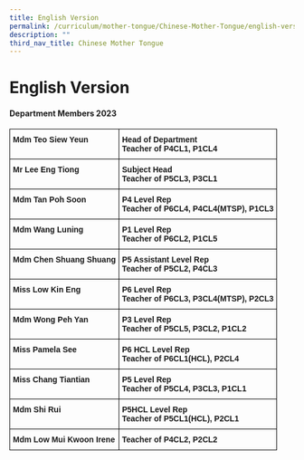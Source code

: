 ```yaml
---
title: English Version
permalink: /curriculum/mother-tongue/Chinese-Mother-Tongue/english-version/
description: ""
third_nav_title: Chinese Mother Tongue
---
```

# **English Version**

#### Department Members 2023

<table>
	<thead>
		<tr>
			<th style="border:1px solid black;font:bold 14px Arial, sans-serif;overflow:hidden;padding:10px 5px;text-align:left;vertical-align:top;word-break:normal">Mdm Teo Siew Yeun</th>
			<th style="border:1px solid black;font:bold 14px Arial, sans-serif;overflow:hidden;padding:10px 5px;text-align:left;vertical-align:top;word-break:normal">Head of Department<br>Teacher of P4CL1, P1CL4</th>
		</tr>
	</thead>
	<tbody>
		<tr>
			<td style="border:1px solid black;font:bold 14px Arial, sans-serif;overflow:hidden;padding:10px 5px;text-align:left;vertical-align:top;word-break:normal">Mr Lee Eng Tiong</td>
			<td style="border:1px solid black;font:bold 14px Arial, sans-serif;overflow:hidden;padding:10px 5px;text-align:left;vertical-align:top;word-break:normal">Subject Head<br>Teacher of P5CL3, P3CL1</td>
		</tr>
		<tr>
			<td style="border:1px solid black;font:bold 14px Arial, sans-serif;overflow:hidden;padding:10px 5px;text-align:left;vertical-align:top;word-break:normal">Mdm Tan Poh Soon</td>
			<td style="border:1px solid black;font:bold 14px Arial, sans-serif;overflow:hidden;padding:10px 5px;text-align:left;vertical-align:top;word-break:normal">P4 Level Rep<br>Teacher of P6CL4, P4CL4(MTSP), P1CL3</td>
		</tr>
		<tr>
			<td style="border:1px solid black;font:bold 14px Arial, sans-serif;overflow:hidden;padding:10px 5px;text-align:left;vertical-align:top;word-break:normal">Mdm Wang Luning</td>
			<td style="border:1px solid black;font:bold 14px Arial, sans-serif;overflow:hidden;padding:10px 5px;text-align:left;vertical-align:top;word-break:normal">P1 Level Rep<br>Teacher of P6CL2, P1CL5</td>
		</tr>
		<tr>
			<td style="border:1px solid black;font:bold 14px Arial, sans-serif;overflow:hidden;padding:10px 5px;text-align:left;vertical-align:top;word-break:normal">Mdm Chen Shuang Shuang</td>
			<td style="border:1px solid black;font:bold 14px Arial, sans-serif;overflow:hidden;padding:10px 5px;text-align:left;vertical-align:top;word-break:normal">P5 Assistant Level Rep<br>Teacher of P5CL2, P4CL3</td>
		</tr>
		<tr>
			<td style="border:1px solid black;font:bold 14px Arial, sans-serif;overflow:hidden;padding:10px 5px;text-align:left;vertical-align:top;word-break:normal">Miss Low Kin Eng</td>
			<td style="border:1px solid black;font:bold 14px Arial, sans-serif;overflow:hidden;padding:10px 5px;text-align:left;vertical-align:top;word-break:normal">P6 Level Rep<br>Teacher of P6CL3, P3CL4(MTSP), P2CL3</td>
		</tr>
		<tr>
			<td style="border:1px solid black;font:bold 14px Arial, sans-serif;overflow:hidden;padding:10px 5px;text-align:left;vertical-align:top;word-break:normal">Mdm Wong Peh Yan</td>
			<td style="border:1px solid black;font:bold 14px Arial, sans-serif;overflow:hidden;padding:10px 5px;text-align:left;vertical-align:top;word-break:normal">P3 Level Rep<br>Teacher of P5CL5, P3CL2, P1CL2</td>
		</tr>
		<tr>
			<td style="border:1px solid black;font:bold 14px Arial, sans-serif;overflow:hidden;padding:10px 5px;text-align:left;vertical-align:top;word-break:normal">Miss Pamela See</td>
			<td style="border:1px solid black;font:bold 14px Arial, sans-serif;overflow:hidden;padding:10px 5px;text-align:left;vertical-align:top;word-break:normal">P6 HCL Level Rep<br>Teacher of P6CL1(HCL), P2CL4</td>
		</tr>
		<tr>
			<td style="border:1px solid black;font:bold 14px Arial, sans-serif;overflow:hidden;padding:10px 5px;text-align:left;vertical-align:top;word-break:normal">Miss Chang Tiantian</td>
			<td style="border:1px solid black;font:bold 14px Arial, sans-serif;overflow:hidden;padding:10px 5px;text-align:left;vertical-align:top;word-break:normal">P5 Level Rep<br>Teacher of P5CL4, P3CL3, P1CL1</td>
		</tr>
		<tr>
			<td style="border:1px solid black;font:bold 14px Arial, sans-serif;overflow:hidden;padding:10px 5px;text-align:left;vertical-align:top;word-break:normal">Mdm Shi Rui</td>
			<td style="border:1px solid black;font:bold 14px Arial, sans-serif;overflow:hidden;padding:10px 5px;text-align:left;vertical-align:top;word-break:normal">P5HCL Level Rep<br>Teacher of P5CL1(HCL), P2CL1</td>
		</tr>
		<tr>
			<td style="border:1px solid black;font:bold 14px Arial, sans-serif;overflow:hidden;padding:10px 5px;text-align:left;vertical-align:top;word-break:normal">Mdm Low Mui Kwoon Irene</td>
			<td style="border:1px solid black;font:bold 14px Arial, sans-serif;overflow:hidden;padding:10px 5px;text-align:left;vertical-align:top;word-break:normal">Teacher of P4CL2, P2CL2</td>
		</tr>
	</tbody>
</table>